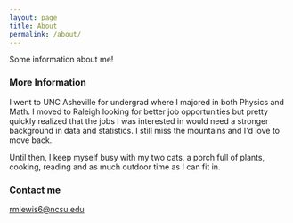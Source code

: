 ```yaml
---
layout: page
title: About
permalink: /about/
---
```


Some information about me!

### More Information

I went to UNC Asheville for undergrad where I majored in both Physics and Math. I moved to Raleigh looking for better job opportunities but pretty quickly realized that the jobs I was interested in would need a stronger background in data and statistics. I still miss the mountains and I'd love to move back. 

Until then, I keep myself busy with my two cats, a porch full of plants, cooking, reading and as much outdoor time as I can fit in. 

### Contact me

[rmlewis6@ncsu.edu](mailto:rmlewis6@ncsu.edu)

